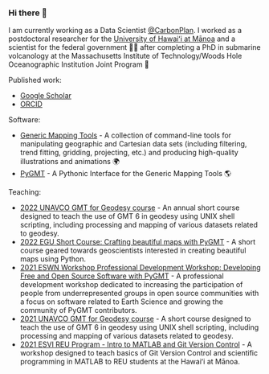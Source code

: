 ### Hi there 👋

I am currently working as a Data Scientist [@CarbonPlan](https://carbonplan.org/).
I worked as a postdoctoral researcher for the [University of Hawaiʻi at Mānoa](https://manoa.hawaii.edu/)
and a scientist for the federal government :technologist: after
completing a PhD in submarine volcanology at the Massachusetts Institute
of Technology/Woods Hole Oceanographic Institution Joint Program :volcano:

Published work:

- [Google Scholar](https://scholar.google.com/citations?user=pEVL_ocAAAAJ)
- [ORCID](https://orcid.org/0000-0003-0180-8928)

Software:

- [Generic Mapping Tools](https://github.com/GenericMappingTools/gmt) - A
  collection of command-line tools for manipulating geographic and Cartesian
  data sets (including filtering, trend fitting, gridding, projecting, etc.)
  and producing high-quality illustrations and animations :earth_africa:
- [PyGMT](https://github.com/GenericMappingTools/pygmt) - A Pythonic Interface
  for the Generic Mapping Tools :earth_americas:

Teaching:

- [2022 UNAVCO GMT for Geodesy course](https://github.com/GenericMappingTools/gmt-for-geodesy) - An annual short course designed
  to teach the use of GMT 6 in geodesy using UNIX shell scripting, including processing and mapping of various datasets
  related to geodesy.
- [2022 EGU Short Course: Crafting beautiful maps with PyGMT](https://github.com/GenericMappingTools/egu22pygmt) - A short course geared towards geoscientists interested in creating beautiful maps using Python.
- [2021 ESWN Workshop Professional Development Workshop: Developing Free and Open Source Software with PyGMT](https://github.com/GenericMappingTools/2021-eswn-pygmt-workshop) - A professional development workshop dedicated to increasing the participation of people
  from underrepresented groups in open source communities with a focus on software related to Earth Science and growing
  the community of PyGMT contributors.
- [2021 UNAVCO GMT for Geodesy course](https://github.com/GenericMappingTools/2021-unavco-course) - A short course designed
  to teach the use of GMT 6 in geodesy using UNIX shell scripting, including processing and mapping of various datasets
  related to geodesy.
- [2021 ESVI REU Program - Intro to MATLAB and Git Version Control](https://github.com/meghanrjones/2021-reu-matlab-git) -
  A workshop designed to teach basics of Git Version Control and scientific programming in MATLAB to REU students at the
  Hawaiʻi at Mānoa.
